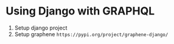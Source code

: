 # Using Django with GRAPHQL
1. Setup django project
2. Setup graphene
`https://pypi.org/project/graphene-django/`